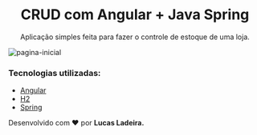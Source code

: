 <h1 align="center">CRUD com Angular + Java Spring</h1>

<p align="center">Aplicação simples feita para fazer o controle de estoque de uma loja.</p>


![pagina-inicial](https://user-images.githubusercontent.com/78936074/147140229-5a5709ec-0e66-468e-bdc2-dea3b6bcbe2d.png)


### Tecnologias utilizadas:

- [Angular](https://angular.io/)
- [H2](https://www.h2database.com/html/main.html)
- [Spring](https://spring.io/)

Desenvolvido com ❤️ por <b>Lucas Ladeira.</b>
